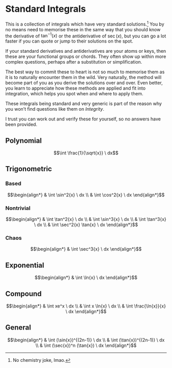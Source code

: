 # Standard Integrals
<!-- #SQUARK live!
| dest = scriptures/integrals/collections/standard-integrals
| | index = scriptures / integrals / collections
-->

This is a collection of integrals which have very standard solutions.[^sol] You by no means need to memorise these in the same way that you should know the derivative of $\tan^{-1}(x)$ or the antiderivative of $\sec(x)$, but you can go a lot faster if you can quote or jump to their solutions on the spot.

[^sol]: No chemistry joke, lmao.

If your standard derivatives and antiderivatives are your atoms or keys, then these are your functional groups or chords. They often show up within more complex questions, perhaps after a substitution or simplification.

The best way to commit these to heart is not so much to memorise them as it is to naturally encounter them in the wild. Very naturally, the method will become part of you as you derive the solutions over and over. Even better, you learn to appreciate how these methods are applied and fit into integration, which helps you spot when and where to apply them.

These integrals being standard and very generic is part of the reason why you won’t find questions like them on *Integrity*.

I trust you can work out and verify these for yourself, so no answers have been provided.


## Polynomial

```math
\int \frac{1}{\sqrt{x}} \ dx
```


## Trigonometric

### Based
```math
\begin{align*}
     & \int \sin^2{x} \ dx
  \\ & \int \cos^2{x} \ dx
\end{align*}
```

### Nontrivial
```math
\begin{align*}
     & \int \tan^2{x} \ dx
  \\ & \int \sin^3{x} \ dx
  \\ & \int \tan^3{x} \ dx
  \\ & \int \sec^2{x} \tan{x} \ dx
\end{align*}
```

### Chaos
```math
\begin{align*}
  & \int \sec^3{x} \ dx
\end{align*}
```


## Exponential

```math
\begin{align*}
  & \int \ln{x} \ dx
\end{align*}
```


## Compound

```math
\begin{align*}
     & \int xe^x \ dx
  \\ & \int x \ln{x} \ dx
  \\ & \int \frac{\ln{x}}{x} \ dx
\end{align*}
```


## General

```math
\begin{align*}
     & \int (\sin{x})^{(2n-1)} \ dx
  \\ & \int (\tan{x})^{(2n-1)} \ dx
  \\ & \int (\sec{x})^n (\tan{x}) \ dx
\end{align*}
```
